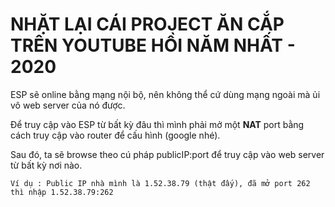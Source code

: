 # NHẶT LẠI CÁI PROJECT ĂN CẮP TRÊN YOUTUBE HỒI NĂM NHẤT - 2020

ESP sẽ online bằng mạng nội bộ, nên không thể cứ dùng mạng ngoài mà ủi vô web server của nó được.

Để truy cập vào ESP từ bất kỳ đâu thì mình phải mở một **NAT** port bằng cách truy cập vào router để cấu hình (google nhé). 

Sau đó, ta sẽ browse theo cú pháp publicIP:port để truy cập vào web server từ bất kỳ nơi nào.

    Ví dụ : Public IP nhà mình là 1.52.38.79 (thật đấy), đã mở port 262 thì nhập 1.52.38.79:262
